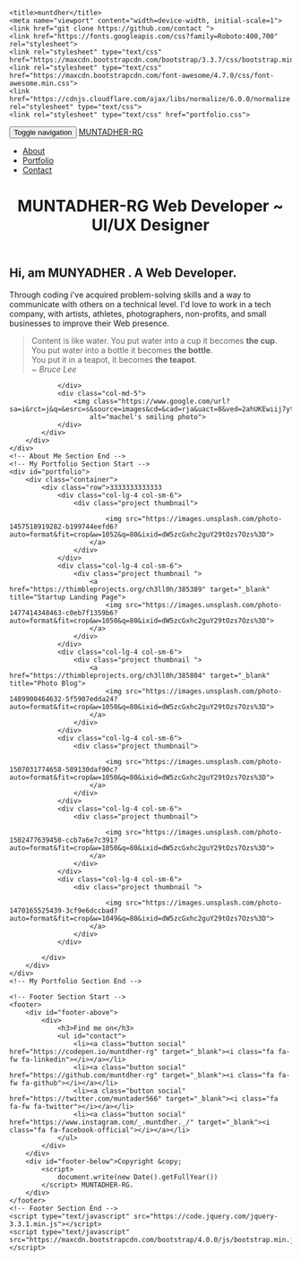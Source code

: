 <!DOCTYPE html>
<html>
<head> 
    
    <title>muntdher</title>
    <meta name="viewport" content="width=device-width, initial-scale=1">
    <link href="git clone https://github.com/contact ">
    <link href="https://fonts.googleapis.com/css?family=Roboto:400,700" rel="stylesheet">
    <link rel="stylesheet" type="text/css" href="https://maxcdn.bootstrapcdn.com/bootstrap/3.3.7/css/bootstrap.min.css">
    <link rel="stylesheet" type="text/css" href="https://maxcdn.bootstrapcdn.com/font-awesome/4.7.0/css/font-awesome.min.css">
    <link href="https://cdnjs.cloudflare.com/ajax/libs/normalize/6.0.0/normalize.min.css" rel="stylesheet" type="text/css">
    <link rel="stylesheet" type="text/css" href="portfolio.css">
</head>

<body>
    <!-- Navbar Section Start-->
    <nav class="navbar navbar-inverse navbar-fixed-top">
        <div class="container">
            <div class="navbar-header">
                <button type="button" class="navbar-toggle collapsed" data-toggle="collapse" data-target="#bs-example-navbar-collapse-1" aria-expanded="false">
                    <span class="sr-only">Toggle navigation</span>
                    <span class="icon-bar"></span>
                    <span class="icon-bar"></span>
                    <span class="icon-bar"></span>
                </button>
                <a class="navbar-brand active" href="#">MUNTADHER-RG</a>
            </div>
            <div class="collapse navbar-collapse" id="bs-example-navbar-collapse-1">
                <ul class="nav navbar-nav navbar-right">
                    <li><a href="#about">About</a></li>
                    <li><a href="#portfolio">Portfolio</a></li>
                    <li><a href="#contact">Contact</a></li>
                </ul>
            </div>
        </div>
    </nav>
    <!-- Navbar Section End -->
    <!-- Header Section Start -->
    <header class="header">
        <div class="text-box">
            <h1 class="heading-primary">
                <span class="heading-primary-main">MUNTADHER-RG </span>
                <span class="heading-primary-sub">Web Developer ~ UI/UX Designer</span>
            </h1>
        </div>
    </header>
    <!-- Header Section End -->
    <!-- About Me Section Start -->
    <div id="about">
        <div class="container">
            <div class="row featurette">
                <div class="col-md-7">
                    <h2 class="featurette-heading">Hi, am MUNYADHER . <span class="text-muted">A Web Developer.</span></h2>
                    <p class="lead">Through coding i've acquired problem-solving skills and a way to communicate with others on a technical level. I'd love to work in a tech company, with artists, athletes, photographers, non-profits, and small businesses to improve
                        their Web presence.
                    </p>
                    <blockquote>
                        <p>Content is like water. You put water into a cup it becomes <strong>the cup</strong>. <br>You put water into a bottle it becomes <strong>the bottle</strong>. <br>You put it in a teapot, it becomes <strong>the teapot</strong>.<br><em>~ Bruce Lee</em>
                        </p>
                    </blockquote>

                </div>
                <div class="col-md-5">
                    <img class="https://www.google.com/url?sa=i&rct=j&q=&esrc=s&source=images&cd=&cad=rja&uact=8&ved=2ahUKEwiij7ytwubaAhWBvBQKHXwxBtQQjRx6BAgBEAU&url=https%3A%2F%2Fgithub.com%2FChell0&psig=AOvVaw2GUUY9mxUw0YZqB52ike7W&ust=1525332959428917"
                        alt="machel's smiling photo">
                </div>
            </div>
        </div>
    </div>
    <!-- About Me Section End -->
    <!-- My Portfolio Section Start -->
    <div id="portfolio">
        <div class="container">
            <div class="row">3333333333333
                <div class="col-lg-4 col-sm-6">
                    <div class="project thumbnail">
                        
                            <img src="https://images.unsplash.com/photo-1457518919282-b199744eefd6?auto=format&fit=crop&w=1052&q=80&ixid=dW5zcGxhc2guY29tOzs7Ozs%3D">
                        </a>
                    </div>
                </div>
                <div class="col-lg-4 col-sm-6">
                    <div class="project thumbnail ">
                        <a href="https://thimbleprojects.org/ch3ll0h/385389" target="_blank" title="Startup Landing Page">
                            <img src="https://images.unsplash.com/photo-1477414348463-c0eb7f1359b6?auto=format&fit=crop&w=1050&q=80&ixid=dW5zcGxhc2guY29tOzs7Ozs%3D">
                        </a>
                    </div>
                </div>
                <div class="col-lg-4 col-sm-6">
                    <div class="project thumbnail ">
                        <a href="https://thimbleprojects.org/ch3ll0h/385804" target="_blank" title="Photo Blog">
                            <img src="https://images.unsplash.com/photo-1489900464632-5f5907edda24?auto=format&fit=crop&w=1050&q=80&ixid=dW5zcGxhc2guY29tOzs7Ozs%3D">
                        </a>
                    </div>
                </div>
                <div class="col-lg-4 col-sm-6">
                    <div class="project thumbnail">
                      
                            <img src="https://images.unsplash.com/photo-1507031774658-589130daf90c?auto=format&fit=crop&w=1050&q=80&ixid=dW5zcGxhc2guY29tOzs7Ozs%3D">
                        </a>
                    </div>
                </div>
                <div class="col-lg-4 col-sm-6">
                    <div class="project thumbnail">
                        
                            <img src="https://images.unsplash.com/photo-1502477639450-ccb7a6e7c391?auto=format&fit=crop&w=1050&q=80&ixid=dW5zcGxhc2guY29tOzs7Ozs%3D">
                        </a>
                    </div>
                </div>
                <div class="col-lg-4 col-sm-6">
                    <div class="project thumbnail ">
                        
                            <img src="https://images.unsplash.com/photo-1470165525439-3cf9e6dccbad?auto=format&fit=crop&w=1049&q=80&ixid=dW5zcGxhc2guY29tOzs7Ozs%3D">
                        </a>
                    </div>
                </div>

            </div>
        </div>
    </div>
    <!-- My Portfolio Section End -->

    <!-- Footer Section Start -->
    <footer>
        <div id="footer-above">
            <div>
                <h3>Find me on</h3>
                <ul id="contact">
                    <li><a class="button social" href="https://codepen.io/muntdher-rg" target="_blank"><i class="fa fa-fw fa-linkedin"></i></a></li>
                    <li><a class="button social" href="https://github.com/muntdher-rg" target="_blank"><i class="fa fa-fw fa-github"></i></a></li>
                    <li><a class="button social" href="https://twitter.com/muntader566" target="_blank"><i class="fa fa-fw fa-twitter"></i></a></li>
                    <li><a class="button social" href="https://www.instagram.com/_.muntdher._/" target="_blank"><i class="fa fa-facebook-official"></i></a></li>
                </ul>
            </div>
        </div>
        <div id="footer-below">Copyright &copy;
            <script>
                document.write(new Date().getFullYear())
            </script> MUNTADHER-RG.
        </div>
    </footer>
    <!-- Footer Section End -->
    <script type="text/javascript" src="https://code.jquery.com/jquery-3.3.1.min.js"></script>
    <script type="text/javascript" src="https://maxcdn.bootstrapcdn.com/bootstrap/4.0.0/js/bootstrap.min.js"></script>
</body>

</html>
